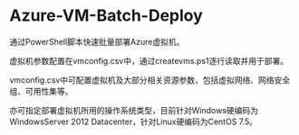 # Azure-VM-Batch-Deploy

通过PowerShell脚本快速批量部署Azure虚拟机。

虚拟机参数配置在vmconfig.csv中，通过createvms.ps1逐行读取并用于部署。

vmconfig.csv中可配置虚拟机及大部分相关资源参数，包括虚拟网络、网络安全组、可用性集等。

亦可指定部署虚拟机所用的操作系统类型，目前针对Windows硬编码为WindowsServer 2012 Datacenter，针对Linux硬编码为CentOS 7.5。
